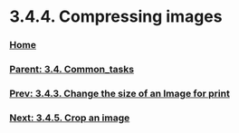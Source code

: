 # 3.4.4. Compressing images

### [Home](./00-home.md)
### [Parent: 3.4. Common_tasks](./03-04-00-common_tasks.md)
### [Prev: 3.4.3. Change the size of an Image for print](./03-04-03-change-the-size-of-an-Image-for-print.md)
### [Next: 3.4.5. Crop an image](./03-04-05-crop-an-image.md)
